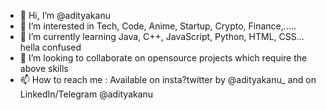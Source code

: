 - 👋 Hi, I’m @adityakanu
- 👀 I’m interested in Tech, Code, Anime, Startup, Crypto, Finance,.....
- 🌱 I’m currently learning Java, C++, JavaScript, Python, HTML, CSS... hella confused
- 💞️ I’m looking to collaborate on opensource projects which require the above skills
- 📫 How to reach me : Available on insta?twitter by @adityakanu_ and on LinkedIn/Telegram @adityakanu

<!---
adityakanu/adityakanu is a ✨ special ✨ repository because its `README.md` (this file) appears on your GitHub profile.
You can click the Preview link to take a look at your changes.
--->
